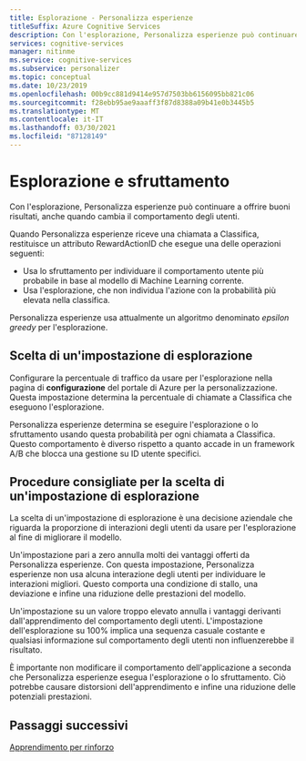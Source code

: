 ```yaml
---
title: Esplorazione - Personalizza esperienze
titleSuffix: Azure Cognitive Services
description: Con l'esplorazione, Personalizza esperienze può continuare a offrire buoni risultati, anche quando cambia il comportamento degli utenti. La scelta di un'impostazione di esplorazione è una decisione aziendale che riguarda la proporzione di interazioni degli utenti da usare per l'esplorazione al fine di migliorare il modello.
services: cognitive-services
manager: nitinme
ms.service: cognitive-services
ms.subservice: personalizer
ms.topic: conceptual
ms.date: 10/23/2019
ms.openlocfilehash: 00b9cc881d9414e957d7503bb6156095bb821c06
ms.sourcegitcommit: f28ebb95ae9aaaff3f87d8388a09b41e0b3445b5
ms.translationtype: MT
ms.contentlocale: it-IT
ms.lasthandoff: 03/30/2021
ms.locfileid: "87128149"
---
```

# <a name="exploration-and-exploitation"></a>Esplorazione e sfruttamento

Con l'esplorazione, Personalizza esperienze può continuare a offrire buoni risultati, anche quando cambia il comportamento degli utenti.

Quando Personalizza esperienze riceve una chiamata a Classifica, restituisce un attributo RewardActionID che esegue una delle operazioni seguenti:
* Usa lo sfruttamento per individuare il comportamento utente più probabile in base al modello di Machine Learning corrente.
* Usa l'esplorazione, che non individua l'azione con la probabilità più elevata nella classifica.

Personalizza esperienze usa attualmente un algoritmo denominato *epsilon greedy* per l'esplorazione. 

## <a name="choosing-an-exploration-setting"></a>Scelta di un'impostazione di esplorazione

Configurare la percentuale di traffico da usare per l'esplorazione nella pagina di **configurazione** del portale di Azure per la personalizzazione. Questa impostazione determina la percentuale di chiamate a Classifica che eseguono l'esplorazione. 

Personalizza esperienze determina se eseguire l'esplorazione o lo sfruttamento usando questa probabilità per ogni chiamata a Classifica. Questo comportamento è diverso rispetto a quanto accade in un framework A/B che blocca una gestione su ID utente specifici.

## <a name="best-practices-for-choosing-an-exploration-setting"></a>Procedure consigliate per la scelta di un'impostazione di esplorazione

La scelta di un'impostazione di esplorazione è una decisione aziendale che riguarda la proporzione di interazioni degli utenti da usare per l'esplorazione al fine di migliorare il modello. 

Un'impostazione pari a zero annulla molti dei vantaggi offerti da Personalizza esperienze. Con questa impostazione, Personalizza esperienze non usa alcuna interazione degli utenti per individuare le interazioni migliori. Questo comporta una condizione di stallo, una deviazione e infine una riduzione delle prestazioni del modello.

Un'impostazione su un valore troppo elevato annulla i vantaggi derivanti dall'apprendimento del comportamento degli utenti. L'impostazione dell'esplorazione su 100% implica una sequenza casuale costante e qualsiasi informazione sul comportamento degli utenti non influenzerebbe il risultato.

È importante non modificare il comportamento dell'applicazione a seconda che Personalizza esperienze esegua l'esplorazione o lo sfruttamento. Ciò potrebbe causare distorsioni dell'apprendimento e infine una riduzione delle potenziali prestazioni.

## <a name="next-steps"></a>Passaggi successivi

[Apprendimento per rinforzo](concepts-reinforcement-learning.md) 
